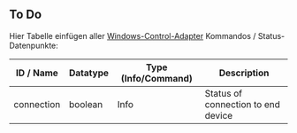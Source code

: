 ## To Do

Hier Tabelle einfügen aller [Windows-Control-Adapter](https://github.com/Mic-M/ioBroker.windows-control) Kommandos / Status-Datenpunkte:

| ID / Name                                | Datatype | Type (Info/Command) | Description                                  |
|------------------------------------------|----------|---------------------|----------------------------------------------|
| connection                              | boolean  | Info                | Status of connection to end device |